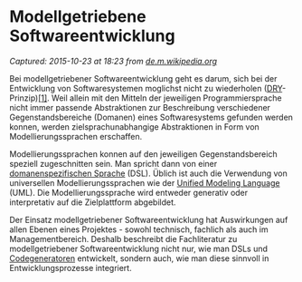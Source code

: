 # Modellgetriebene Softwareentwicklung

_Captured: 2015-10-23 at 18:23 from [de.m.wikipedia.org](https://de.m.wikipedia.org/wiki/Modellgetriebene_Softwareentwicklung)_

Bei modellgetriebener Softwareentwicklung geht es darum, sich bei der Entwicklung von Softwaresystemen moglichst nicht zu wiederholen ([DRY](https://de.m.wikipedia.org/wiki/Don%E2%80%99t_repeat_yourself)-Prinzip)[[1]](https://de.m.wikipedia.org/wiki/Modellgetriebene_Softwareentwicklung). Weil allein mit den Mitteln der jeweiligen Programmiersprache nicht immer passende Abstraktionen zur Beschreibung verschiedener Gegenstandsbereiche (Domanen) eines Softwaresystems gefunden werden konnen, werden zielsprachunabhangige Abstraktionen in Form von Modellierungssprachen erschaffen.

Modellierungssprachen konnen auf den jeweiligen Gegenstandsbereich speziell zugeschnitten sein. Man spricht dann von einer [domanenspezifischen Sprache](https://de.m.wikipedia.org/wiki/Dom%C3%A4nenspezifische_Sprache) (DSL). Üblich ist auch die Verwendung von universellen Modellierungssprachen wie der [Unified Modeling Language](https://de.m.wikipedia.org/wiki/Unified_Modeling_Language) (UML). Die Modellierungssprache wird entweder generativ oder interpretativ auf die Zielplattform abgebildet.

Der Einsatz modellgetriebener Softwareentwicklung hat Auswirkungen auf allen Ebenen eines Projektes - sowohl technisch, fachlich als auch im Managementbereich. Deshalb beschreibt die Fachliteratur zu modellgetriebener Softwareentwicklung nicht nur, wie man DSLs und [Codegeneratoren](https://de.m.wikipedia.org/wiki/Codegenerator) entwickelt, sondern auch, wie man diese sinnvoll in Entwicklungsprozesse integriert.
